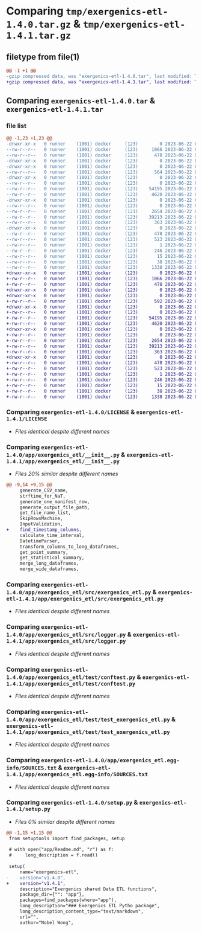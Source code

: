 # Comparing `tmp/exergenics-etl-1.4.0.tar.gz` & `tmp/exergenics-etl-1.4.1.tar.gz`

## filetype from file(1)

```diff
@@ -1 +1 @@
-gzip compressed data, was "exergenics-etl-1.4.0.tar", last modified: Thu Jun 22 00:06:35 2023, max compression
+gzip compressed data, was "exergenics-etl-1.4.1.tar", last modified: Thu Jun 22 02:24:32 2023, max compression
```

## Comparing `exergenics-etl-1.4.0.tar` & `exergenics-etl-1.4.1.tar`

### file list

```diff
@@ -1,23 +1,23 @@
-drwxr-xr-x   0 runner    (1001) docker     (123)        0 2023-06-22 00:06:35.405675 exergenics-etl-1.4.0/
--rw-r--r--   0 runner    (1001) docker     (123)     1066 2023-06-22 00:06:29.000000 exergenics-etl-1.4.0/LICENSE
--rw-r--r--   0 runner    (1001) docker     (123)      478 2023-06-22 00:06:35.405675 exergenics-etl-1.4.0/PKG-INFO
-drwxr-xr-x   0 runner    (1001) docker     (123)        0 2023-06-22 00:06:35.401674 exergenics-etl-1.4.0/app/
-drwxr-xr-x   0 runner    (1001) docker     (123)        0 2023-06-22 00:06:35.401674 exergenics-etl-1.4.0/app/exergenics_etl/
--rw-r--r--   0 runner    (1001) docker     (123)      564 2023-06-22 00:06:29.000000 exergenics-etl-1.4.0/app/exergenics_etl/__init__.py
-drwxr-xr-x   0 runner    (1001) docker     (123)        0 2023-06-22 00:06:35.401674 exergenics-etl-1.4.0/app/exergenics_etl/src/
--rw-r--r--   0 runner    (1001) docker     (123)        0 2023-06-22 00:06:29.000000 exergenics-etl-1.4.0/app/exergenics_etl/src/__init__.py
--rw-r--r--   0 runner    (1001) docker     (123)    54195 2023-06-22 00:06:29.000000 exergenics-etl-1.4.0/app/exergenics_etl/src/exergenics_etl.py
--rw-r--r--   0 runner    (1001) docker     (123)     4620 2023-06-22 00:06:29.000000 exergenics-etl-1.4.0/app/exergenics_etl/src/logger.py
-drwxr-xr-x   0 runner    (1001) docker     (123)        0 2023-06-22 00:06:35.405675 exergenics-etl-1.4.0/app/exergenics_etl/test/
--rw-r--r--   0 runner    (1001) docker     (123)        0 2023-06-22 00:06:29.000000 exergenics-etl-1.4.0/app/exergenics_etl/test/__init__.py
--rw-r--r--   0 runner    (1001) docker     (123)     2654 2023-06-22 00:06:29.000000 exergenics-etl-1.4.0/app/exergenics_etl/test/conftest.py
--rw-r--r--   0 runner    (1001) docker     (123)    39213 2023-06-22 00:06:29.000000 exergenics-etl-1.4.0/app/exergenics_etl/test/test_exergenics_etl.py
--rw-r--r--   0 runner    (1001) docker     (123)      363 2023-06-22 00:06:29.000000 exergenics-etl-1.4.0/app/exergenics_etl/test/test_logger.py
-drwxr-xr-x   0 runner    (1001) docker     (123)        0 2023-06-22 00:06:35.401674 exergenics-etl-1.4.0/app/exergenics_etl.egg-info/
--rw-r--r--   0 runner    (1001) docker     (123)      478 2023-06-22 00:06:35.000000 exergenics-etl-1.4.0/app/exergenics_etl.egg-info/PKG-INFO
--rw-r--r--   0 runner    (1001) docker     (123)      523 2023-06-22 00:06:35.000000 exergenics-etl-1.4.0/app/exergenics_etl.egg-info/SOURCES.txt
--rw-r--r--   0 runner    (1001) docker     (123)        1 2023-06-22 00:06:35.000000 exergenics-etl-1.4.0/app/exergenics_etl.egg-info/dependency_links.txt
--rw-r--r--   0 runner    (1001) docker     (123)      246 2023-06-22 00:06:35.000000 exergenics-etl-1.4.0/app/exergenics_etl.egg-info/requires.txt
--rw-r--r--   0 runner    (1001) docker     (123)       15 2023-06-22 00:06:35.000000 exergenics-etl-1.4.0/app/exergenics_etl.egg-info/top_level.txt
--rw-r--r--   0 runner    (1001) docker     (123)       38 2023-06-22 00:06:35.405675 exergenics-etl-1.4.0/setup.cfg
--rw-r--r--   0 runner    (1001) docker     (123)     1338 2023-06-22 00:06:33.000000 exergenics-etl-1.4.0/setup.py
+drwxr-xr-x   0 runner    (1001) docker     (123)        0 2023-06-22 02:24:32.164073 exergenics-etl-1.4.1/
+-rw-r--r--   0 runner    (1001) docker     (123)     1066 2023-06-22 02:24:29.000000 exergenics-etl-1.4.1/LICENSE
+-rw-r--r--   0 runner    (1001) docker     (123)      478 2023-06-22 02:24:32.164073 exergenics-etl-1.4.1/PKG-INFO
+drwxr-xr-x   0 runner    (1001) docker     (123)        0 2023-06-22 02:24:32.160072 exergenics-etl-1.4.1/app/
+drwxr-xr-x   0 runner    (1001) docker     (123)        0 2023-06-22 02:24:32.160072 exergenics-etl-1.4.1/app/exergenics_etl/
+-rw-r--r--   0 runner    (1001) docker     (123)      592 2023-06-22 02:24:29.000000 exergenics-etl-1.4.1/app/exergenics_etl/__init__.py
+drwxr-xr-x   0 runner    (1001) docker     (123)        0 2023-06-22 02:24:32.160072 exergenics-etl-1.4.1/app/exergenics_etl/src/
+-rw-r--r--   0 runner    (1001) docker     (123)        0 2023-06-22 02:24:29.000000 exergenics-etl-1.4.1/app/exergenics_etl/src/__init__.py
+-rw-r--r--   0 runner    (1001) docker     (123)    54195 2023-06-22 02:24:29.000000 exergenics-etl-1.4.1/app/exergenics_etl/src/exergenics_etl.py
+-rw-r--r--   0 runner    (1001) docker     (123)     4620 2023-06-22 02:24:29.000000 exergenics-etl-1.4.1/app/exergenics_etl/src/logger.py
+drwxr-xr-x   0 runner    (1001) docker     (123)        0 2023-06-22 02:24:32.160072 exergenics-etl-1.4.1/app/exergenics_etl/test/
+-rw-r--r--   0 runner    (1001) docker     (123)        0 2023-06-22 02:24:29.000000 exergenics-etl-1.4.1/app/exergenics_etl/test/__init__.py
+-rw-r--r--   0 runner    (1001) docker     (123)     2654 2023-06-22 02:24:29.000000 exergenics-etl-1.4.1/app/exergenics_etl/test/conftest.py
+-rw-r--r--   0 runner    (1001) docker     (123)    39213 2023-06-22 02:24:29.000000 exergenics-etl-1.4.1/app/exergenics_etl/test/test_exergenics_etl.py
+-rw-r--r--   0 runner    (1001) docker     (123)      363 2023-06-22 02:24:29.000000 exergenics-etl-1.4.1/app/exergenics_etl/test/test_logger.py
+drwxr-xr-x   0 runner    (1001) docker     (123)        0 2023-06-22 02:24:32.160072 exergenics-etl-1.4.1/app/exergenics_etl.egg-info/
+-rw-r--r--   0 runner    (1001) docker     (123)      478 2023-06-22 02:24:32.000000 exergenics-etl-1.4.1/app/exergenics_etl.egg-info/PKG-INFO
+-rw-r--r--   0 runner    (1001) docker     (123)      523 2023-06-22 02:24:32.000000 exergenics-etl-1.4.1/app/exergenics_etl.egg-info/SOURCES.txt
+-rw-r--r--   0 runner    (1001) docker     (123)        1 2023-06-22 02:24:32.000000 exergenics-etl-1.4.1/app/exergenics_etl.egg-info/dependency_links.txt
+-rw-r--r--   0 runner    (1001) docker     (123)      246 2023-06-22 02:24:32.000000 exergenics-etl-1.4.1/app/exergenics_etl.egg-info/requires.txt
+-rw-r--r--   0 runner    (1001) docker     (123)       15 2023-06-22 02:24:32.000000 exergenics-etl-1.4.1/app/exergenics_etl.egg-info/top_level.txt
+-rw-r--r--   0 runner    (1001) docker     (123)       38 2023-06-22 02:24:32.164073 exergenics-etl-1.4.1/setup.cfg
+-rw-r--r--   0 runner    (1001) docker     (123)     1338 2023-06-22 02:24:31.000000 exergenics-etl-1.4.1/setup.py
```

### Comparing `exergenics-etl-1.4.0/LICENSE` & `exergenics-etl-1.4.1/LICENSE`

 * *Files identical despite different names*

### Comparing `exergenics-etl-1.4.0/app/exergenics_etl/__init__.py` & `exergenics-etl-1.4.1/app/exergenics_etl/__init__.py`

 * *Files 20% similar despite different names*

```diff
@@ -9,14 +9,15 @@
     generate_CSV_name,
     strftime_for_NaT,
     generate_one_manifest_row,
     generate_output_file_path,
     get_file_name_list,
     SkipRowsMachine,
     InputValidation,
+    find_timestamp_columns,
     calculate_time_interval,
     DatetimeParser,
     transform_columns_to_long_dataframes,
     get_point_summary,
     get_statistical_summary,
     merge_long_dataframes,
     merge_wide_dataframes,
```

### Comparing `exergenics-etl-1.4.0/app/exergenics_etl/src/exergenics_etl.py` & `exergenics-etl-1.4.1/app/exergenics_etl/src/exergenics_etl.py`

 * *Files identical despite different names*

### Comparing `exergenics-etl-1.4.0/app/exergenics_etl/src/logger.py` & `exergenics-etl-1.4.1/app/exergenics_etl/src/logger.py`

 * *Files identical despite different names*

### Comparing `exergenics-etl-1.4.0/app/exergenics_etl/test/conftest.py` & `exergenics-etl-1.4.1/app/exergenics_etl/test/conftest.py`

 * *Files identical despite different names*

### Comparing `exergenics-etl-1.4.0/app/exergenics_etl/test/test_exergenics_etl.py` & `exergenics-etl-1.4.1/app/exergenics_etl/test/test_exergenics_etl.py`

 * *Files identical despite different names*

### Comparing `exergenics-etl-1.4.0/app/exergenics_etl.egg-info/SOURCES.txt` & `exergenics-etl-1.4.1/app/exergenics_etl.egg-info/SOURCES.txt`

 * *Files identical despite different names*

### Comparing `exergenics-etl-1.4.0/setup.py` & `exergenics-etl-1.4.1/setup.py`

 * *Files 0% similar despite different names*

```diff
@@ -1,15 +1,15 @@
 from setuptools import find_packages, setup
 
 # with open("app/Readme.md", "r") as f:
 #     long_description = f.read()
 
 setup(
     name="exergenics-etl",
-    version="v1.4.0",
+    version="v1.4.1",
     description="Exergenics shared Data ETL functions",
     package_dir={"": "app"},
     packages=find_packages(where="app"),
     long_description="### Exergenics ETL Pytho package",
     long_description_content_type="text/markdown",
     url="",
     author="Nobel Wong",
```

